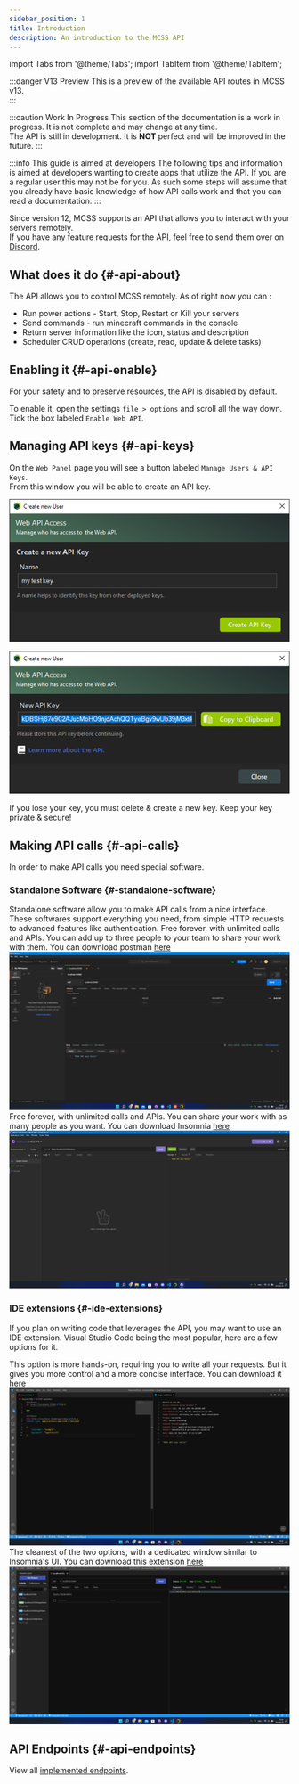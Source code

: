 ```yaml
---
sidebar_position: 1
title: Introduction
description: An introduction to the MCSS API
---
```


import Tabs from '@theme/Tabs';
import TabItem from '@theme/TabItem';

:::danger V13 Preview
This is a preview of the available API routes in MCSS v13.<br/>
:::

:::caution Work In Progress
This section of the documentation is a work in progress. It is not complete and may change at any time.<br/>
The API is still in development. It is **NOT** perfect and will be improved in the future.
:::

:::info This guide is aimed at developers
The following tips and information is aimed at developers wanting to create apps that utilize the API. If you are a regular user this may not be for you. 
As such some steps will assume that you already have basic knowledge of how API calls work and that you can read a documentation.
:::

Since version 12, MCSS supports an API that allows you to interact with your servers remotely.<br/>
If you have any feature requests for the API, feel free to send them over on [Discord](https://discord.gg/DEn89PB).

## What does it do {#-api-about}

The API allows you to control MCSS remotely. As of right now you can :

* Run power actions - Start, Stop, Restart or Kill your servers
* Send commands - run minecraft commands in the console
* Return server information like the icon, status and description
* Scheduler CRUD operations (create, read, update & delete tasks)  

## Enabling it {#-api-enable}

For your safety and to preserve resources, the API is disabled by default.

To enable it, open the settings `file > options` and scroll all the way down. Tick the box labeled `Enable Web API`.

## Managing API keys {#-api-keys}

On the `Web Panel` page you will see a button labeled `Manage Users & API Keys`.<br/>
From this window you will be able to create an API key.

![alt](/img/docs/api/remote-access-manager-create-key.png)

![alt](/img/docs/api/remote-access-manager-key-created.png)

If you lose your key, you must delete & create a new key. Keep your key private & secure!

## Making API calls {#-api-calls}

In order to make API calls you need special software.

### Standalone Software {#-standalone-software}

Standalone software allow you to make API calls from a nice interface. These softwares support everything you need, from simple HTTP requests to advanced features like authentication.
<Tabs>
  <TabItem value="postman" label="Postman">Free forever, with unlimited calls and APIs. You can add up to three people to your team to share your work with them.
    You can download postman <a href="https://www.postman.com/downloads/">here</a><img src="/img/docs/intro-api/postman.png"></img></TabItem>
  <TabItem value="insomnia" label="Insomnia">Free forever, with unlimited calls and APIs. You can share your work with as many people as you want.
  You can download Insomnia <a href="https://insomnia.rest/download">here</a><img src="/img/docs/intro-api/insomnia.png"></img></TabItem>
</Tabs>


### IDE extensions {#-ide-extensions}

If you plan on writing code that leverages the API, you may want to use an IDE extension. Visual Studio Code being the most popular, here are a few options for it.

<Tabs>
  <TabItem value="rest client" label="Rest Client">This option is more hands-on, requiring you to write all your requests. But it gives you more control and a more concise interface. You can download it <a href="https://marketplace.visualstudio.com/items?itemName=humao.rest-client">here</a><img src="/img/docs/intro-api/rest-client.png"></img></TabItem>
  <TabItem value="thunder client" label="Thunder Client">The cleanest of the two options, with a dedicated window similar to Insomnia's UI. You can download this extension <a href="https://marketplace.visualstudio.com/items?itemName=rangav.vscode-thunder-client">here</a><img src="/img/docs/intro-api/thunder-client.png"></img></TabItem>
</Tabs>

## API Endpoints {#-api-endpoints}

View all [implemented endpoints](/api/endpoints).


